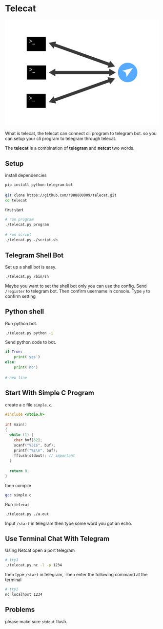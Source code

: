 # Telecat
<p align="center">
  <img src="https://raw.githubusercontent.com/r888800009/telecat/master/img.svg?sanitize=true">
</p>
What is telecat, the telecat can connect cli program to telegram bot.
so you can setup your cli program to telegram through telecat.

The **telecat** is a combination of **telegram** and
**netcat** two words.

## Setup
install dependencies
``` bash
pip install python-telegram-bot

git clone https://github.com/r888800009/telecat.git
cd telecat
```

first start 
``` bash
# run program
./telecat.py program

# run script
./telecat.py ./script.sh 
```

## Telegram Shell Bot 
Set up a shell bot is easy.
``` bash
./telecat.py /bin/sh 
```

Maybe you want to set the shell bot only you can use the config.
Send `/register` to telegram bot. Then confirm username in console. 
Type `y` to confirm setting

## Python shell
Run python bot. 
``` bash
./telecat.py python -i 
```

Send python code to bot.
``` python
if True:
    print('yes')
else:
    print('no')

# new line
```

## Start With Simple C Program
create a c file `simple.c`.
``` c
#include <stdio.h>

int main()
{
  while (1) {
    char buf[32];
    scanf("%31s", buf);
    printf("%s\n", buf);
    fflush(stdout); // important
  }

  return 0;
}
```

then compile
``` bash
gcc simple.c
```

Run `telecat`
``` bash
./telecat.py ./a.out
```

Input `/start` in telegram then type some word you got an echo.

## Use Terminal Chat With Telegram
Using Netcat open a port telegram
``` bash
# tty1
./telecat.py nc -l -p 1234 
```

then type `/start` in telegram,
Then enter the following command at the terminal

``` bash
# tty2
nc localhost 1234
```

## Problems
please make sure `stdout` flush.
